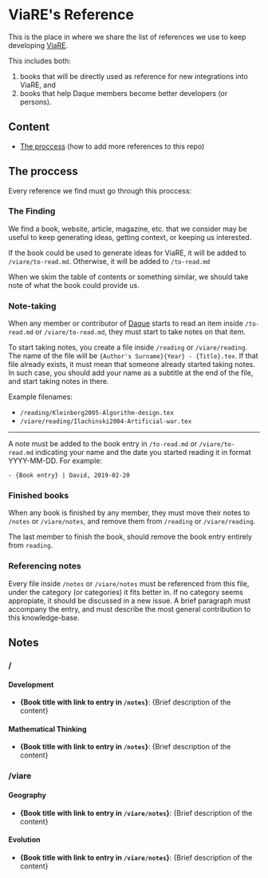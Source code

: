 # ViaRE's Reference

This is the place in where we share the list of references we use to keep developing
[ViaRE](https://github.com/daque-dev/viare).

This includes both:
1. books that will be directly used as reference for new integrations into ViaRE, and
1. books that help Daque members become better developers (or persons).

## Content
- [The proccess](#the-proccess) (how to add more references to this repo)

## The proccess

Every reference we find must go through this proccess:

### The Finding
    
We find a book, website, article, magazine, etc. that we consider
may be useful to keep generating ideas, getting context, or keeping us interested.

If the book could be used to generate ideas for ViaRE, it will be added to 
`/viare/to-read.md`. 
Otherwise, it will be added to `/to-read.md`

When we skim the table of contents or something similar, we should take note of what
the book could provide us.

### Note-taking

When any member or contributor of [Daque](https://github.com/orgs/daque-dev/people)
starts to read an item inside `/to-read.md` or `/viare/to-read.md`, they must start
to take notes on that item. 

To start taking notes, you create a file inside `/reading` or `/viare/reading`. 
The name of the file will be `{Author's Surname}{Year} - {Title}.tex`. If that file
already exists, it must mean that someone already started taking notes. In such case,
you should add your name as a subtitle at the end of the file, and start taking notes in there.

Example filenames:

- `/reading/Kleinberg2005-Algorithm-design.tex`
- `/viare/reading/Ilachinski2004-Artificial-war.tex`

---

A note must be added to the book entry in `/to-read.md` or `/viare/to-read.md` indicating your name and the date you started reading it in format YYYY-MM-DD. For example:

`- {Book entry} | David, 2019-02-20`


### Finished books

When any book is finished by any member, they must move their notes to `/notes` or 
`/viare/notes`, and remove them from `/reading` or `/viare/reading`. 

The last member to finish the book, should remove the book entry entirely from `reading`.

### Referencing notes

Every file inside `/notes`  or `/viare/notes` must be referenced from this file, under
the category (or categories) it fits better in. If no category seems appropiate, it
should be discussed in a new issue. A brief paragraph must accompany the entry, and
must describe the most general contribution to this knowledge-base.

## Notes

### /

#### Development

- **{Book title with link to entry in `/notes`}**: {Brief description of the content}

#### Mathematical Thinking

- **{Book title with link to entry in `/notes`}**: {Brief description of the content}

### /viare

#### Geography

- **{Book title with link to entry in `/viare/notes`}**: {Brief description of the content}

#### Evolution

- **{Book title with link to entry in `/viare/notes`}**: {Brief description of the content}
